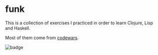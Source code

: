 # funk
This is a collection of exercises I practiced in order to learn Clojure, Lisp and Haskell.

Most of them come from [codewars](https://www.codewars.com).

![badge](https://www.codewars.com/users/Garfounkel/badges/large)
